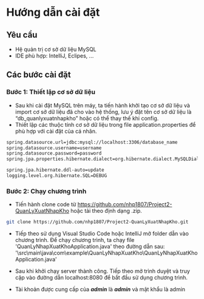 # Hướng dẫn cài đặt

## Yêu cầu
- Hệ quản trị cơ sở dữ liệu MySQL
- IDE phù hợp: IntelliJ, Eclipes, ...

## Các bước cài đặt
### Bước 1: Thiết lập cơ sở dữ liệu
- Sau khi cài đặt MySQL trên máy, ta tiến hành khởi tạo cơ sở dữ liệu và import cơ sở dữ liệu đã cho vào hệ thống, lưu ý đặt tên cơ sở dữ liệu là “db_quanlyxuatnhapkho” hoặc có thể thay thế khi config.
- Thiết lập các thuộc tính cơ sở dữ liệu trong file application.properties để phù hợp với cài đặt của cá nhân.

```bash
spring.datasource.url=jdbc:mysql://localhost:3306/database_name
spring.datasource.username=username
spring.datasource.password=password
spring.jpa.properties.hibernate.dialect=org.hibernate.dialect.MySQLDialect

spring.jpa.hibernate.ddl-auto=update
logging.level.org.hibernate.SQL=DEBUG

```
### Bước 2: Chạy chương trình
- Tiến hành clone code từ https://github.com/nhp1807/Project2-QuanLyXuatNhapKho hoặc tải theo định dạng .zip.
```bash
git clone https://github.com/nhp1807/Project2-QuanLyXuatNhapKho.git

```
- Tiếp theo sử dụng Visual Studio Code hoặc IntelliJ mở folder dẫn vào chương trình. Để chạy chương trình, ta chạy file 'QuanLyNhapXuatKhoApplication.java' theo đường dẫn sau:  '\src\main\java\com\example\QuanLyNhapXuatKho\QuanLyNhapXuatKhoApplication.java'

- Sau khi khởi chạy server thành công. Tiếp theo mở trình duyệt và truy cập vào đường dẫn localhost:8080 để bắt đầu sử dụng chương trình.
- Tài khoản được cung cấp của ***admin*** là ***admin*** và mật khẩu là admin